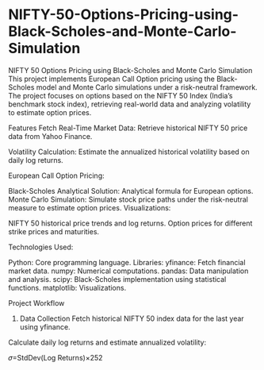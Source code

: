 # NIFTY-50-Options-Pricing-using-Black-Scholes-and-Monte-Carlo-Simulation

NIFTY 50 Options Pricing using Black-Scholes and Monte Carlo Simulation
This project implements European Call Option pricing using the Black-Scholes model and Monte Carlo simulations under a risk-neutral framework. The project focuses on options based on the NIFTY 50 Index (India’s benchmark stock index), retrieving real-world data and analyzing volatility to estimate option prices.

Features
Fetch Real-Time Market Data:
Retrieve historical NIFTY 50 price data from Yahoo Finance.

Volatility Calculation:
Estimate the annualized historical volatility based on daily log returns.

European Call Option Pricing:

Black-Scholes Analytical Solution: Analytical formula for European options.
Monte Carlo Simulation: Simulate stock price paths under the risk-neutral measure to estimate option prices.
Visualizations:

NIFTY 50 historical price trends and log returns.
Option prices for different strike prices and maturities.

Technologies Used:

Python: Core programming language.
Libraries:
yfinance: Fetch financial market data.
numpy: Numerical computations.
pandas: Data manipulation and analysis.
scipy: Black-Scholes implementation using statistical functions.
matplotlib: Visualizations.

Project Workflow
1. Data Collection
Fetch historical NIFTY 50 index data for the last year using yfinance.

Calculate daily log returns and estimate annualized volatility:

𝜎=StdDev(Log Returns)×252
 
   

